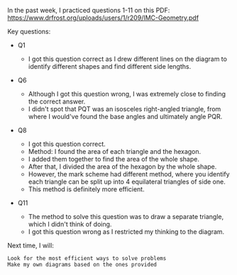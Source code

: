In the past week, I practiced questions 1-11 on this PDF: https://www.drfrost.org/uploads/users/1/r209/IMC-Geometry.pdf

Key questions:

- Q1
  - I got this question correct as I drew different lines on the diagram to identify different shapes and find different side lengths.

- Q6
  - Although I got this question wrong, I was extremely close to finding the correct answer.
  - I didn't spot that PQT was an isosceles right-angled triangle, from where I would've found the base angles and ultimately angle PQR.

- Q8
  - I got this question correct.
  - Method: I found the area of each triangle and the hexagon.
  - I added them together to find the area of the whole shape.
  - After that, I divided the area of the hexagon by the whole shape.
  - However, the mark scheme had different method, where you identify each triangle can be split up into 4 equilateral triangles of side one.
  - This method is definitely more efficient.

- Q11
  - The method to solve this question was to draw a separate triangle, which I didn't think of doing.
  - I got this question wrong as I restricted my thinking to the diagram.


Next time, I will:

    Look for the most efficient ways to solve problems
    Make my own diagrams based on the ones provided



